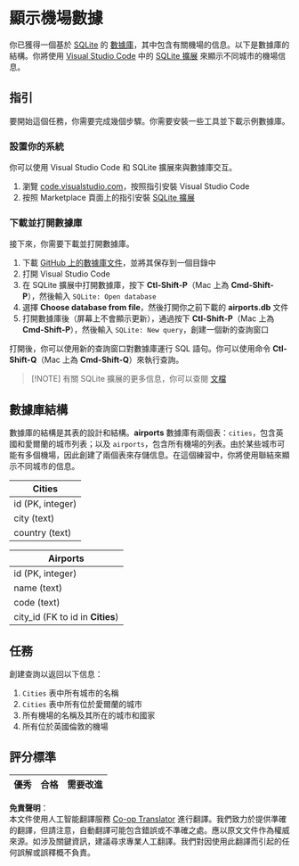 <!--
CO_OP_TRANSLATOR_METADATA:
{
  "original_hash": "2f2d7693f28e4b2675f275e489dc5aac",
  "translation_date": "2025-08-25T16:17:18+00:00",
  "source_file": "2-Working-With-Data/05-relational-databases/assignment.md",
  "language_code": "hk"
}
-->
# 顯示機場數據

你已獲得一個基於 [SQLite](https://sqlite.org/index.html) 的 [數據庫](https://raw.githubusercontent.com/Microsoft/Data-Science-For-Beginners/main/2-Working-With-Data/05-relational-databases/airports.db)，其中包含有關機場的信息。以下是數據庫的結構。你將使用 [Visual Studio Code](https://code.visualstudio.com?WT.mc_id=academic-77958-bethanycheum) 中的 [SQLite 擴展](https://marketplace.visualstudio.com/items?itemName=alexcvzz.vscode-sqlite&WT.mc_id=academic-77958-bethanycheum) 來顯示不同城市的機場信息。

## 指引

要開始這個任務，你需要完成幾個步驟。你需要安裝一些工具並下載示例數據庫。

### 設置你的系統

你可以使用 Visual Studio Code 和 SQLite 擴展來與數據庫交互。

1. 瀏覽 [code.visualstudio.com](https://code.visualstudio.com?WT.mc_id=academic-77958-bethanycheum)，按照指引安裝 Visual Studio Code
1. 按照 Marketplace 頁面上的指引安裝 [SQLite 擴展](https://marketplace.visualstudio.com/items?itemName=alexcvzz.vscode-sqlite&WT.mc_id=academic-77958-bethanycheum)

### 下載並打開數據庫

接下來，你需要下載並打開數據庫。

1. 下載 [GitHub 上的數據庫文件](https://raw.githubusercontent.com/Microsoft/Data-Science-For-Beginners/main/2-Working-With-Data/05-relational-databases/airports.db)，並將其保存到一個目錄中
1. 打開 Visual Studio Code
1. 在 SQLite 擴展中打開數據庫，按下 **Ctl-Shift-P**（Mac 上為 **Cmd-Shift-P**），然後輸入 `SQLite: Open database`
1. 選擇 **Choose database from file**，然後打開你之前下載的 **airports.db** 文件
1. 打開數據庫後（屏幕上不會顯示更新），通過按下 **Ctl-Shift-P**（Mac 上為 **Cmd-Shift-P**），然後輸入 `SQLite: New query`，創建一個新的查詢窗口

打開後，你可以使用新的查詢窗口對數據庫運行 SQL 語句。你可以使用命令 **Ctl-Shift-Q**（Mac 上為 **Cmd-Shift-Q**）來執行查詢。

> [!NOTE] 有關 SQLite 擴展的更多信息，你可以查閱 [文檔](https://marketplace.visualstudio.com/items?itemName=alexcvzz.vscode-sqlite&WT.mc_id=academic-77958-bethanycheum)

## 數據庫結構

數據庫的結構是其表的設計和結構。**airports** 數據庫有兩個表：`cities`，包含英國和愛爾蘭的城市列表；以及 `airports`，包含所有機場的列表。由於某些城市可能有多個機場，因此創建了兩個表來存儲信息。在這個練習中，你將使用聯結來顯示不同城市的信息。

| Cities           |
| ---------------- |
| id (PK, integer) |
| city (text)      |
| country (text)   |

| Airports                         |
| -------------------------------- |
| id (PK, integer)                 |
| name (text)                      |
| code (text)                      |
| city_id (FK to id in **Cities**) |

## 任務

創建查詢以返回以下信息：

1. `Cities` 表中所有城市的名稱
1. `Cities` 表中所有位於愛爾蘭的城市
1. 所有機場的名稱及其所在的城市和國家
1. 所有位於英國倫敦的機場

## 評分標準

| 優秀 | 合格 | 需要改進 |
| ---- | ---- | -------- |

**免責聲明**：  
本文件使用人工智能翻譯服務 [Co-op Translator](https://github.com/Azure/co-op-translator) 進行翻譯。我們致力於提供準確的翻譯，但請注意，自動翻譯可能包含錯誤或不準確之處。應以原文文件作為權威來源。如涉及關鍵資訊，建議尋求專業人工翻譯。我們對因使用此翻譯而引起的任何誤解或誤釋概不負責。
